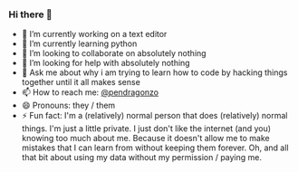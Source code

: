 ### Hi there 👋

<!--
**pendragonzo/pendragonzo** is a ✨ _special_ ✨ repository because its `README.md` (this file) appears on your GitHub profile. 

Here are some ideas to get you started: -->

- 🔭 I’m currently working on a text editor
- 🌱 I’m currently learning python
- 👯 I’m looking to collaborate on absolutely nothing
- 🤔 I’m looking for help with absolutely nothing
- 💬 Ask me about why i am trying to learn how to code by hacking things together until it all makes sense
- 📫 How to reach me: [@pendragonzo](https://twitter.com/pendragonzo)
- 😄 Pronouns: they / them
- ⚡ Fun fact: I'm a (relatively) normal person that does (relatively) normal things. I'm just a little private. I just don't like the internet (and you) knowing too much about me. Because it doesn't allow me to make mistakes that I can learn from without keeping them forever. Oh, and all that bit about using my data without my permission / paying me.
